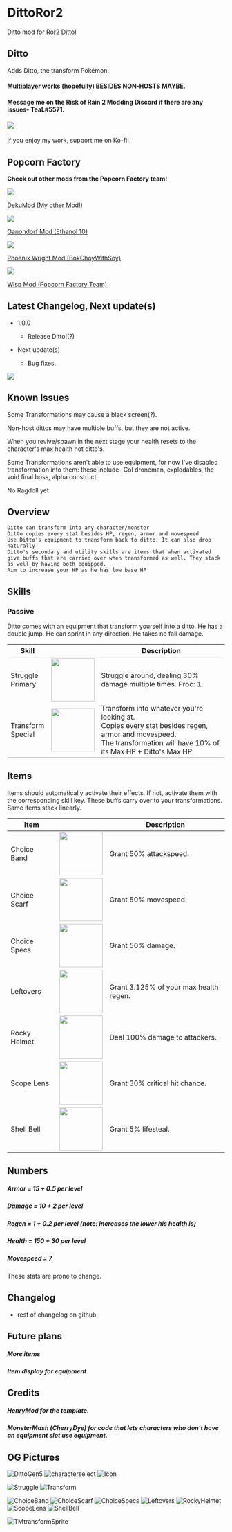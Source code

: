 # DittoRor2
Ditto mod for Ror2
Ditto!
## Ditto
Adds Ditto, the transform Pokémon.
#### Multiplayer works (hopefully) BESIDES NON-HOSTS MAYBE. 
#### Message me on the Risk of Rain 2 Modding Discord if there are any issues- TeaL#5571. 
#### <a href="https://ko-fi.com/tealpopcorn"><img src="https://user-images.githubusercontent.com/93917577/160220529-efed5020-90ac-467e-98f2-27b5c162d744.png"> </a>
If you enjoy my work, support me on Ko-fi!
## Popcorn Factory
<b>Check out other mods from the Popcorn Factory team!</b>
<div>
    <a href="https://thunderstore.io/package/TeaL/DekuMod/">
        <img src="https://cdn.discordapp.com/attachments/399901440023330816/960043614036168784/TeaL-DekuMod-3.1.1.png.128x128_q95.png"><br>
        <p>DekuMod (My other Mod!)</p>
    </a>
</div>
<div>
    <a href="https://thunderstore.io/package/Ethanol10/Ganondorf_Mod/">
        <img src="https://cdn.discordapp.com/attachments/399901440023330816/960043613428011079/Ethanol10-Ganondorf_Mod-2.1.5.png.128x128_q95.png"><br>
        <p>Ganondorf Mod (Ethanol 10)</p>
    </a>
</div>
<div>
    <a href="https://thunderstore.io/package/BokChoyWithSoy/Phoenix_Wright_Mod/">
        <img src="https://cdn.discordapp.com/attachments/399901440023330816/960054458790850570/BokChoyWithSoy-Phoenix_Wright_Mod-1.6.2.png.128x128_q95.png"><br>
        <p>Phoenix Wright Mod (BokChoyWithSoy)</p>
    </a>
</div>
<div>
    <a href="https://thunderstore.io/package/PopcornFactory/Wisp_WarframeSurvivorMod/">
        <img src="https://cdn.discordapp.com/attachments/399901440023330816/960043613692239942/PopcornFactory-Wisp_WarframeSurvivorMod-1.0.2.png.128x128_q95.png"><br>
        <p>Wisp Mod (Popcorn Factory Team)</p>
    </a>
</div>

## Latest Changelog, Next update(s)

- 1.0.0 
    - Release Ditto!(?)

- Next update(s)
    - Bug fixes. 

<img src="https://user-images.githubusercontent.com/93917577/161882257-dd41f57e-fa05-4fa9-841c-e8ee1623c64a.PNG">

## Known Issues
Some Transformations may cause a black screen(?).

Non-host dittos may have multiple buffs, but they are not active.

When you revive/spawn in the next stage your health resets to the character's max health not ditto's.

Some Transformations aren't able to use equipment, for now I've disabled transformation into them: these include- Col droneman, explodables, the void final boss, alpha construct. 

No Ragdoll yet



## Overview
    Ditto can transform into any character/monster
    Ditto copies every stat besides HP, regen, armor and movespeed
    Use Ditto's equipment to transform back to ditto. It can also drop naturally
    Ditto's secondary and utility skills are items that when activated give buffs that are carried over when transformed as well. They stack as well by having both equipped.
    Aim to increase your HP as he has low base HP

## Skills
### Passive
Ditto comes with an equipment that transform yourself into a ditto. He has a double jump. He can sprint in any direction. He takes no fall damage.
<table>
<thead>
  <tr>
    <th>Skill</th>
    <th>                         </th>
    <th>Description</th>
  </tr>
</thead>
<tbody>
  <tr>
    <td>Struggle<br>Primary</td>
    <td><img src="https://user-images.githubusercontent.com/93917577/161869530-e7cec347-4216-49e7-8bc7-0fbf1a2cac44.png" width="100" height="100"></td>
    <td>Struggle around, dealing 30% damage multiple times. Proc: 1.</td>
  </tr>
  <tr>
    <td>Transform<br>Special</td>
    <td><img src="https://user-images.githubusercontent.com/93917577/161869543-a7634823-0535-448d-87a9-477af10a6ea7.png" width="100" height="100"></td>
    <td>Transform into whatever you're looking at.
    <br>Copies every stat besides regen, armor and movespeed.
    <br>The transformation will have 10% of its Max HP + Ditto's Max HP.</td>
  </tr>
</tbody>
</table>


## Items
Items should automatically activate their effects. If not, activate them with the corresponding skill key. These buffs carry over to your transformations. Same items stack linearly.
<table>
<thead>
  <tr>
    <th>Item</th>
    <th>                         </th>
    <th>Description</th>
  </tr>
</thead>
<tbody>
  <tr>
    <td>Choice<br>Band</td>
    <td><img src="https://user-images.githubusercontent.com/93917577/161869491-f2ba655d-59db-4204-b640-c078d1e7cfdc.png" width="100" height="100"></td>
    <td>Grant 50% attackspeed.</td>
  </tr>
  <tr>
    <td>Choice<br>Scarf</td>
    <td><img src="https://user-images.githubusercontent.com/93917577/161869503-f9077a03-27bc-4fee-aa73-4ec62205264f.png" width="100" height="100"></td>
    <td>Grant 50% movespeed.</td>
  </tr>
  <tr>
    <td>Choice<br>Specs</td>
    <td><img src="https://user-images.githubusercontent.com/93917577/161869509-01b7bd3c-336f-4b94-a982-c9427c89ec86.png" width="100" height="100"></td>
    <td>Grant 50% damage.</td>
  </tr>
  <tr>
    <td>Leftovers</td>
    <td><img src="https://user-images.githubusercontent.com/93917577/161869520-6ba0e5f5-ada6-4245-853a-c09fc85f24c5.png" width="100" height="100"></td>
    <td>Grant 3.125% of your max health regen.</td>
  </tr>
  <tr>
    <td>Rocky Helmet</td>
    <td><img src="https://user-images.githubusercontent.com/93917577/161869522-1b7ae1a6-2920-4c23-979b-d4e08c4f99a0.png" width="100" height="100"></td>
    <td>Deal 100% damage to attackers.</td>
  </tr>
  <tr>
    <td>Scope Lens</td>
    <td><img src="https://user-images.githubusercontent.com/93917577/161869523-0cdb4bd9-08f2-4f9c-83e1-d7242b1b0862.png" width="100" height="100"></td>
    <td>Grant 30% critical hit chance.</td>
  </tr>
  <tr>
    <td>Shell Bell</td>
    <td><img src="https://user-images.githubusercontent.com/93917577/161869526-dc088543-d6d3-4460-a6b6-f82dd17d2b7a.png" width="100" height="100"></td>
    <td>Grant 5% lifesteal.</td>
  </tr>
</tbody>
</table>

## Numbers
##### Armor = 15 + 0.5 per level
##### Damage = 10 + 2 per level
##### Regen = 1 + 0.2 per level (note: increases the lower his health is)
##### Health = 150 + 30 per level
##### Movespeed = 7

These stats are prone to change.

## Changelog

- rest of changelog on github


## Future plans
##### More items
##### Item display for equipment


## Credits
##### HenryMod for the template.
##### MonsterMash (CherryDye) for code that lets characters who don't have an equipment slot use equipment.
  
## OG Pictures
![DittoGen5](https://user-images.githubusercontent.com/93917577/161869849-cb6e122f-925a-4f11-83bd-4f594a6071ce.jpg)
![characterselect](https://user-images.githubusercontent.com/93917577/161882257-dd41f57e-fa05-4fa9-841c-e8ee1623c64a.PNG)
![Icon](https://user-images.githubusercontent.com/93917577/161894364-16d5ad23-589e-42b1-9a3c-7bbb90589377.png)

![Struggle](https://user-images.githubusercontent.com/93917577/161869530-e7cec347-4216-49e7-8bc7-0fbf1a2cac44.png)
![Transform](https://user-images.githubusercontent.com/93917577/161869543-a7634823-0535-448d-87a9-477af10a6ea7.png)

![ChoiceBand](https://user-images.githubusercontent.com/93917577/161869491-f2ba655d-59db-4204-b640-c078d1e7cfdc.png)
![ChoiceScarf](https://user-images.githubusercontent.com/93917577/161869503-f9077a03-27bc-4fee-aa73-4ec62205264f.png)
![ChoiceSpecs](https://user-images.githubusercontent.com/93917577/161869509-01b7bd3c-336f-4b94-a982-c9427c89ec86.png)
![Leftovers](https://user-images.githubusercontent.com/93917577/161869520-6ba0e5f5-ada6-4245-853a-c09fc85f24c5.png)
![RockyHelmet](https://user-images.githubusercontent.com/93917577/161869522-1b7ae1a6-2920-4c23-979b-d4e08c4f99a0.png)
![ScopeLens](https://user-images.githubusercontent.com/93917577/161869523-0cdb4bd9-08f2-4f9c-83e1-d7242b1b0862.png)
![ShellBell](https://user-images.githubusercontent.com/93917577/161869526-dc088543-d6d3-4460-a6b6-f82dd17d2b7a.png)

![TMtransformSprite](https://user-images.githubusercontent.com/93917577/161869560-50ec625a-71df-488c-9170-100ba24c8088.PNG)

